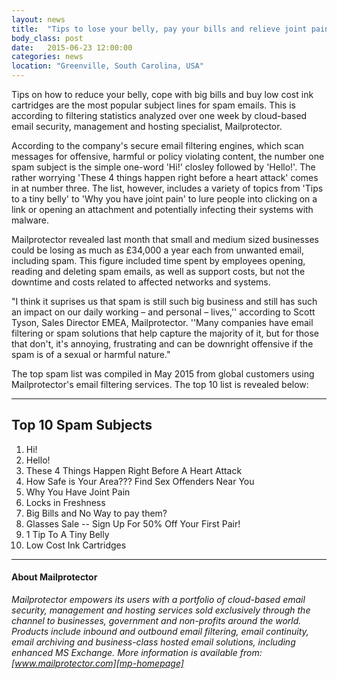 ```yaml
---
layout: news
title:  "Tips to lose your belly, pay your bills and relieve joint pain top list of spam emails according to Mailprotector"
body_class: post
date:   2015-06-23 12:00:00
categories: news
location: "Greenville, South Carolina, USA"
---
```


Tips on how to reduce your belly, cope with big bills and buy low cost ink cartridges are the most popular subject lines for spam emails.  This is according to filtering statistics analyzed over one week by cloud-based email security, management and hosting specialist, Mailprotector. 

According to the company's secure email filtering engines, which scan messages for offensive, harmful or policy violating content, the number one spam subject is the simple one-word 'Hi!' closley followed by 'Hello!'. The rather worrying 'These 4 things happen right before a heart attack' comes in at number three. The list, however, includes a variety of topics from 'Tips to a tiny belly' to 'Why you have joint pain' to lure people into clicking on a link or opening an attachment and potentially infecting their systems with malware.

Mailprotector revealed last month that small and medium sized businesses could be losing as much as £34,000 a year each from unwanted email, including spam. This figure included time spent by employees opening, reading and deleting spam emails, as well as support costs, but not the downtime and costs related to affected networks and systems.

"I think it suprises us that spam is still such big business and still has such an impact on our daily working – and personal – lives,'' according to Scott Tyson, Sales Director EMEA, Mailprotector. ''Many companies have email filtering or spam solutions that help capture the majority of it, but for those that don't, it's annoying, frustrating and can be downright offensive if the spam is of a sexual or harmful nature."

The top spam list was compiled in May 2015 from global customers using Mailprotector's email filtering services. The top 10 list is revealed below:

***

## Top 10 Spam Subjects
1. Hi! 
2. Hello! 
3. These 4 Things Happen Right Before A Heart Attack 
4. How Safe is Your Area??? Find Sex Offenders Near You
5. Why You Have Joint Pain 
6. Locks in Freshness  
7. Big Bills and No Way to pay them?
8. Glasses Sale -- Sign Up For 50% Off Your First Pair! 
9. 1 Tip To A Tiny Belly  
10. Low Cost Ink Cartridges 

***

#### About Mailprotector
*Mailprotector empowers its users with a portfolio of cloud-based email security, management and hosting services sold exclusively through the channel to businesses, government and non-profits around the world. Products include inbound and outbound email filtering, email continuity, email archiving and business-class hosted email solutions, including enhanced MS Exchange.  More information is available from:  [www.mailprotector.com][mp-homepage]*


[mp-homepage]: http://www.mailprotector.com


